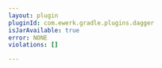 ```yaml
---
layout: plugin
pluginId: com.ewerk.gradle.plugins.dagger
isJarAvailable: true
error: NONE
violations: []

---
```

